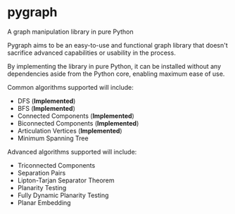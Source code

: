 # pygraph
A graph manipulation library in pure Python

Pygraph aims to be an easy-to-use and functional graph library that doesn't sacrifice advanced capabilities or usability in the process.

By implementing the library in pure Python, it can be installed without any dependencies aside from the Python core, enabling maximum ease of use.

Common algorithms supported will include:
* DFS (**Implemented**)
* BFS (**Implemented**)
* Connected Components (**Implemented**)
* Biconnected Components (**Implemented**)
* Articulation Vertices (**Implemented**)
* Minimum Spanning Tree

Advanced algorithms supported will include:
* Triconnected Components
* Separation Pairs
* Lipton-Tarjan Separator Theorem
* Planarity Testing
* Fully Dynamic Planarity Testing
* Planar Embedding
